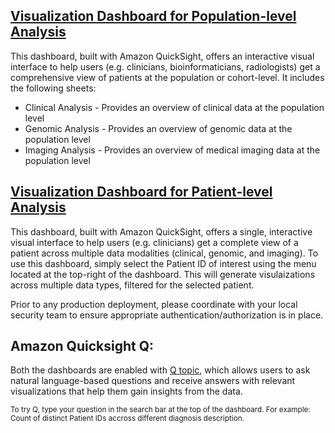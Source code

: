 ## [Visualization Dashboard for Population-level Analysis](https://us-east-1.quicksight.aws.amazon.com/sn/accounts/659535263284/dashboards/774bd843-f43f-4faf-858f-accd8376c95b/sheets/774bd843-f43f-4faf-858f-accd8376c95b_7871daf0-08f6-4c73-b85e-b7e88b3da794)

<!-- **HCLS customers are constantly striving to find ways of improving clinical health outcomes of a defined group of individuals for Population Health Management(PHM). Possessing and analyzing data allows providers to identify the greatest needs of the patient population. For example, if the majority of a patient population is suffering from a particular disease, say diabetes, obesity and also the corresponding social determinants of health. PHM allows providers to predict and identify patients at risk for hospital admissions, allows providers to create patient-specific care plans, and helps providers understand their patient population health trends.** -->


This dashboard, built with Amazon QuickSight, offers an interactive visual interface to help users (e.g. clinicians, bioinformaticians, radiologists) get a comprehensive view of patients at the population or cohort-level. It includes the following sheets:

* Clinical Analysis - Provides an overview of clinical data at the population level
* Genomic Analysis - Provides an overview of genomic data at the population level
* Imaging Analysis - Provides an overview of medical imaging data at the population level


## [Visualization Dashboard for Patient-level Analysis](https://us-east-1.quicksight.aws.amazon.com/sn/accounts/659535263284/dashboards/9b340b41-9b19-4496-bde1-dcf3638edd39?directory_alias=hcls-multimodal)

<!-- **HCLS customers are seeing a rapid growth in patient-level data size and diversity, that include genomic, clinical, medical imaging, medical claims, and sensor data. While multimodal data offers a comprehensive view that can improve patient outcomes and care, analyzing multiple modalities at scale is challenging, preventing customers from adopting multimodal analytics for precision health applications.** -->


This dashboard, built with Amazon QuickSight, offers a single, interactive visual interface to help users (e.g. clinicians) get a complete view of a patient across multiple data modalities (clinical, genomic, and imaging). To use this dashboard, simply select the Patient ID of interest using the menu located at the top-right of the dashboard. This will generate visulaizations across multiple data types, filtered for the selected patient.

Prior to any production deployment, please coordinate with your local security team to ensure appropriate authentication/authorization is in place.

## Amazon Quicksight Q:

Both the dashboards are enabled with [Q topic](https://docs.aws.amazon.com/quicksight/latest/user/working-with-quicksight-q.html), which allows users to ask natural language-based questions and receive answers with relevant visualizations that help them gain insights from the data. 

<sub>To try Q, type your question in the search bar at the top of the dashboard. 
For example: Count of distinct Patient IDs accross different diagnosis description. </sub>